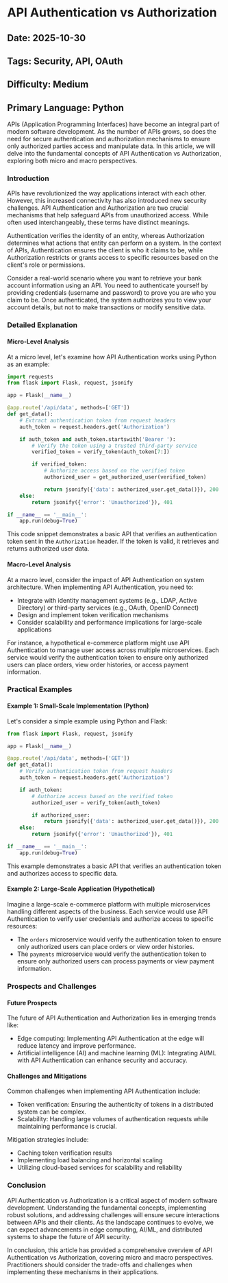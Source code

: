 # API Authentication vs Authorization
## Date: 2025-10-30
## Tags: Security, API, OAuth
## Difficulty: Medium
## Primary Language: Python

APIs (Application Programming Interfaces) have become an integral part of modern software development. As the number of APIs grows, so does the need for secure authentication and authorization mechanisms to ensure only authorized parties access and manipulate data. In this article, we will delve into the fundamental concepts of API Authentication vs Authorization, exploring both micro and macro perspectives.

### Introduction

APIs have revolutionized the way applications interact with each other. However, this increased connectivity has also introduced new security challenges. API Authentication and Authorization are two crucial mechanisms that help safeguard APIs from unauthorized access. While often used interchangeably, these terms have distinct meanings.

Authentication verifies the identity of an entity, whereas Authorization determines what actions that entity can perform on a system. In the context of APIs, Authentication ensures the client is who it claims to be, while Authorization restricts or grants access to specific resources based on the client's role or permissions.

Consider a real-world scenario where you want to retrieve your bank account information using an API. You need to authenticate yourself by providing credentials (username and password) to prove you are who you claim to be. Once authenticated, the system authorizes you to view your account details, but not to make transactions or modify sensitive data.

### Detailed Explanation

#### Micro-Level Analysis

At a micro level, let's examine how API Authentication works using Python as an example:
```python
import requests
from flask import Flask, request, jsonify

app = Flask(__name__)

@app.route('/api/data', methods=['GET'])
def get_data():
    # Extract authentication token from request headers
    auth_token = request.headers.get('Authorization')

    if auth_token and auth_token.startswith('Bearer '):
        # Verify the token using a trusted third-party service
        verified_token = verify_token(auth_token[7:])

        if verified_token:
            # Authorize access based on the verified token
            authorized_user = get_authorized_user(verified_token)

            return jsonify({'data': authorized_user.get_data()}), 200
    else:
        return jsonify({'error': 'Unauthorized'}), 401

if __name__ == '__main__':
    app.run(debug=True)
```
This code snippet demonstrates a basic API that verifies an authentication token sent in the `Authorization` header. If the token is valid, it retrieves and returns authorized user data.

#### Macro-Level Analysis

At a macro level, consider the impact of API Authentication on system architecture. When implementing API Authentication, you need to:

* Integrate with identity management systems (e.g., LDAP, Active Directory) or third-party services (e.g., OAuth, OpenID Connect)
* Design and implement token verification mechanisms
* Consider scalability and performance implications for large-scale applications

For instance, a hypothetical e-commerce platform might use API Authentication to manage user access across multiple microservices. Each service would verify the authentication token to ensure only authorized users can place orders, view order histories, or access payment information.

### Practical Examples

#### Example 1: Small-Scale Implementation (Python)

Let's consider a simple example using Python and Flask:
```python
from flask import Flask, request, jsonify

app = Flask(__name__)

@app.route('/api/data', methods=['GET'])
def get_data():
    # Verify authentication token from request headers
    auth_token = request.headers.get('Authorization')

    if auth_token:
        # Authorize access based on the verified token
        authorized_user = verify_token(auth_token)

        if authorized_user:
            return jsonify({'data': authorized_user.get_data()}), 200
    else:
        return jsonify({'error': 'Unauthorized'}), 401

if __name__ == '__main__':
    app.run(debug=True)
```
This example demonstrates a basic API that verifies an authentication token and authorizes access to specific data.

#### Example 2: Large-Scale Application (Hypothetical)

Imagine a large-scale e-commerce platform with multiple microservices handling different aspects of the business. Each service would use API Authentication to verify user credentials and authorize access to specific resources:

* The `orders` microservice would verify the authentication token to ensure only authorized users can place orders or view order histories.
* The `payments` microservice would verify the authentication token to ensure only authorized users can process payments or view payment information.

### Prospects and Challenges

#### Future Prospects

The future of API Authentication and Authorization lies in emerging trends like:

* Edge computing: Implementing API Authentication at the edge will reduce latency and improve performance.
* Artificial intelligence (AI) and machine learning (ML): Integrating AI/ML with API Authentication can enhance security and accuracy.

#### Challenges and Mitigations

Common challenges when implementing API Authentication include:

* Token verification: Ensuring the authenticity of tokens in a distributed system can be complex.
* Scalability: Handling large volumes of authentication requests while maintaining performance is crucial.

Mitigation strategies include:

* Caching token verification results
* Implementing load balancing and horizontal scaling
* Utilizing cloud-based services for scalability and reliability

### Conclusion

API Authentication vs Authorization is a critical aspect of modern software development. Understanding the fundamental concepts, implementing robust solutions, and addressing challenges will ensure secure interactions between APIs and their clients. As the landscape continues to evolve, we can expect advancements in edge computing, AI/ML, and distributed systems to shape the future of API security.

In conclusion, this article has provided a comprehensive overview of API Authentication vs Authorization, covering micro and macro perspectives. Practitioners should consider the trade-offs and challenges when implementing these mechanisms in their applications.